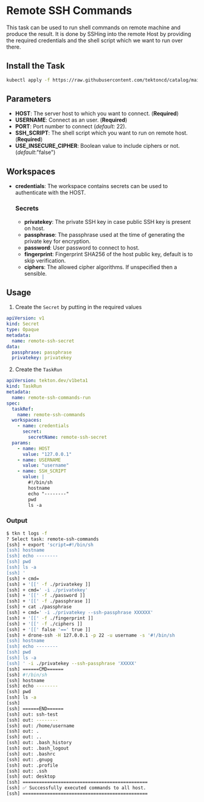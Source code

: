 # Remote SSH Commands

This task can be used to run shell commands on remote machine and produce the result. It is done by SSHing into the remote Host by providing the required credentials and the shell script which we want to run over there.

## Install the Task

```bash
kubectl apply -f https://raw.githubusercontent.com/tektoncd/catalog/main/task/remote-ssh-commands/0.1/remote-ssh-commands.yaml
```

## Parameters

- **HOST**: The server host to which you want to connect. (**Required**)
- **USERNAME**: Connect as an user. (**Required**)
- **PORT**: Port number to connect (_default:_ 22).
- **SSH_SCRIPT**: The shell script which you want to run on remote host. (**Required**)
- **USE_INSECURE_CIPHER**: Boolean value to include ciphers or not. (_default_:"false")

## Workspaces

- **credentials**: The workspace contains secrets can be used to authenticate with the HOST.
  ### Secrets
  - **privatekey**: The private SSH key in case public SSH key is present on host.
  - **passphrase**: The passphrase used at the time of generating the private key for encryption.
  - **password**: User password to connect to host.
  - **fingerprint**: Fingerprint SHA256 of the host public key, default is to skip verification.
  - **ciphers**: The allowed cipher algorithms. If unspecified then a sensible.

## Usage

1. Create the `Secret` by putting in the required values

```yaml
apiVersion: v1
kind: Secret
type: Opaque
metadata:
  name: remote-ssh-secret
data:
  passphrase: passphrase
  privatekey: privatekey
```

2. Create the `TaskRun`

```yaml
apiVersion: tekton.dev/v1beta1
kind: TaskRun
metadata:
  name: remote-ssh-commands-run
spec:
  taskRef:
    name: remote-ssh-commands
  workspaces:
    - name: credentials
      secret:
        secretName: remote-ssh-secret
  params:
    - name: HOST
      value: "127.0.0.1"
    - name: USERNAME
      value: "username"
    - name: SSH_SCRIPT
      value: |
        #!/bin/sh
        hostname
        echo "--------"
        pwd
        ls -a
```

### Output

```bash
$ tkn t logs -f
? Select task: remote-ssh-commands
[ssh] + export 'script=#!/bin/sh
[ssh] hostname
[ssh] echo --------
[ssh] pwd
[ssh] ls -a
[ssh] '
[ssh] + cmd=
[ssh] + '[[' -f ./privatekey ]]
[ssh] + cmd=' -i ./privatekey'
[ssh] + '[[' -f ./password ]]
[ssh] + '[[' -f ./passphrase ]]
[ssh] + cat ./passphrase
[ssh] + cmd=' -i ./privatekey --ssh-passphrase XXXXXX'
[ssh] + '[[' -f ./fingerprint ]]
[ssh] + '[[' -f ./ciphers ]]
[ssh] + '[[' false '==' true ]]
[ssh] + drone-ssh -H 127.0.0.1 -p 22 -u username -s '#!/bin/sh
[ssh] hostname
[ssh] echo --------
[ssh] pwd
[ssh] ls -a
[ssh] ' -i ./privatekey --ssh-passphrase 'XXXXX'
[ssh] ======CMD======
[ssh] #!/bin/sh
[ssh] hostname
[ssh] echo --------
[ssh] pwd
[ssh] ls -a
[ssh]
[ssh] ======END======
[ssh] out: ssh-test
[ssh] out: --------
[ssh] out: /home/username
[ssh] out: .
[ssh] out: ..
[ssh] out: .bash_history
[ssh] out: .bash_logout
[ssh] out: .bashrc
[ssh] out: .gnupg
[ssh] out: .profile
[ssh] out: .ssh
[ssh] out: desktop
[ssh] ==============================================
[ssh] ✅ Successfully executed commands to all host.
[ssh] ==============================================
```
